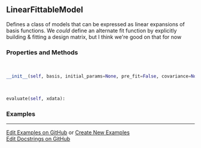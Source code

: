 ## <a id="McUtils.Zachary.FittableModels.LinearFittableModel">LinearFittableModel</a>
Defines a class of models that can be expressed as linear expansions of basis functions.
We _could_ define an alternate fit function by explicitly building & fitting a design matrix, but I think we're good on that for now

### Properties and Methods
<a id="McUtils.Zachary.FittableModels.LinearFittableModel.__init__">&nbsp;</a>
```python
__init__(self, basis, initial_params=None, pre_fit=False, covariance=None): 
```

<a id="McUtils.Zachary.FittableModels.LinearFittableModel.evaluate">&nbsp;</a>
```python
evaluate(self, xdata): 
```

### Examples


___

[Edit Examples on GitHub](https://github.com/McCoyGroup/References/edit/gh-pages/Documentation/examples/McUtils/Zachary/FittableModels/LinearFittableModel.md) or 
[Create New Examples](https://github.com/McCoyGroup/References/new/gh-pages/?filename=Documentation/examples/McUtils/Zachary/FittableModels/LinearFittableModel.md) <br/>
[Edit Docstrings on GitHub](https://github.com/McCoyGroup/McUtils/edit/master/Zachary/FittableModels.py?message=Update%20Docs)